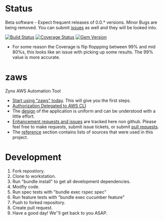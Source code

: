 # Status

Beta software - Expect frequent releases of 0.0.* versions. Minor Bugs are being removed. You can submit [issues](https://github.com/zynxhealth/zaws/issues) as well and they will be looked into.

[![Build Status](https://travis-ci.org/zynxhealth/zaws.svg?branch=master)](https://travis-ci.org/zynxhealth/zaws)     [![Coverage Status](https://coveralls.io/repos/zynxhealth/zaws/badge.png?branch=master)](https://coveralls.io/r/zynxhealth/zaws?branch=master) [![Gem Version](https://badge.fury.io/rb/zaws.svg)](http://badge.fury.io/rb/zaws)

* For some reason the Coverage is flip floppping between 99% and mid 80%s, this looks like an issue with picking up some results. The 99% value is more accurate.

# zaws

Zynx AWS Automation Tool

* [Start using "zaws" today](https://github.com/zynxhealth/zaws/wiki/02.-Start-Using-%22zaws%22). This will give you the first steps.
* [Authorization Delegated to AWS CLI](https://github.com/zynxhealth/zaws/wiki/Authorization-Done-by-AWS-CLI)
* The [design](https://github.com/zynxhealth/zaws/wiki/04.-Design) of the application is uniform and can be understood with a little effort.
* [Enhancement requests and issues](https://github.com/zynxhealth/zaws/issues) are tracked here non github. Please feel free to make requests, submit issue tickets, or submit [pull requests](https://github.com/zynxhealth/zaws/pulls).
* The [reference](https://github.com/zynxhealth/zaws/wiki/06.-References-(eg-Books,-...)) section contains lists of sources that were used in this project.

# Development

1. Fork repostiory.
2. Clone to workstation.
3. Run "bundle install" to get all development dependencies.
4. Modfiy code.
5. Run spec tests with "bundle exec rspec spec"
6. Run feature tests with "bundle exec cucumber feature"
7. Push to forked repository.
8. Create pull request.
9. Have a good day! We''ll get back to you ASAP.

